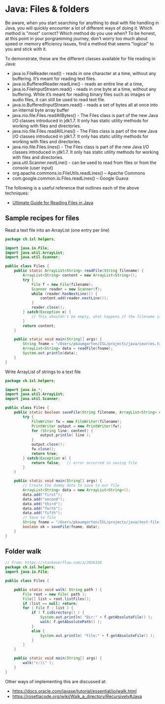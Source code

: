 # Java: Files & folders

Be aware, when you start searching for anything to deal with file handling in Java, you will quickly encounter a lot of different ways of doing it. Which method is "most" correct? Which method do you use when? To be honest, at this point in your porgramming journey, don't worry too much about speed or memory efficiency issues, find a method that seems "logical" to you and stick with it.

To demonstrate, these are the different classes available for file reading in Java:

* java.io.FileReader.read() - reads in one character at a time, without any buffering. It’s meant for reading text files.
* java.io.BufferedReader.readLine() - reads an entire line at a time,
* java.io.FileInputStream.read() - reads in one byte at a time, without any buffering. While it’s meant for reading binary files such as images or audio files, it can still be used to read text file.
* java.io.BufferedInputStream.read() - reads a set of bytes all at once into an internal byte array buffer
* java.nio.file.Files.readAllBytes() - The Files class is part of the new Java I/O classes introduced in jdk1.7. It only has static utility methods for working with files and directories.
* java.nio.file.Files.readAllLines() - The Files class is part of the new Java I/O classes introduced in jdk1.7. It only has static utility methods for working with files and directories.
* java.nio.file.Files.lines() - The Files class is part of the new Java I/O classes introduced in jdk1.7. It only has static utility methods for working with files and directories.
* java.util.Scanner.nextLine() - can be used to read from files or from the console (user input)
* org.apache.commons.io.FileUtils.readLines() – Apache Commons
* com.google.common.io.Files.readLines() – Google Guava

The following is a useful reference that outlines each of the above techniques:

* [Ultimate Guide for Reading Files in Java](https://funnelgarden.com/java_read_file/)

## Sample recipes for files

Read a text file into an ArrayList (one entry per line)

```java
package ch.isl.helpers;

import java.io.File;
import java.util.ArrayList;
import java.util.Scanner;

public class Files {
    public static ArrayList<String> readFile(String filename) {
        ArrayList<String> content = new ArrayList<String>();
        try {
            File f = new File(filename);
            Scanner reader = new Scanner(f);
            while (reader.hasNextLine()) {
                content.add(reader.nextLine());
            }
            reader.close();
        } catch(Exception e) {
            // This shouldn't be empty, what happens if the filename is misspelt, file has been deleted, permissions problems, etc?
        }
        return content;
    }

    public static void main(String[] args) {
        String fname = "/Users/pbaumgarten/ISL/projects/java/sources.txt";
        ArrayList<String> data = readFile(fname);
        System.out.println(data);
    }
}
```

Write ArrayList of strings to a text file

```java
package ch.isl.helpers;

import java.io.*;
import java.util.ArrayList;
import java.util.Scanner;

public class Files {
    public static boolean saveFile(String filename, ArrayList<String> content) {
        try {
            FileWriter fw = new FileWriter(filename);
            PrintWriter output = new PrintWriter(fw);
            for (String line: content) {
                output.println( line );
            }
            output.close();
            fw.close();
            return true;
        } catch(Exception e) {
            return false;   // error occurred in saving file
        }
    }

    public static void main(String[] args) {
        // Create the dummy data to save to our file
        ArrayList<String> data = new ArrayList<String>();
        data.add("first");
        data.add("second");
        data.add("third");
        data.add("forth");
        data.add("fifth");
        // Save to file
        String fname = "/Users/pbaumgarten/ISL/projects/java/test-file-save.txt";
        boolean ok = saveFile(fname, data);
    }
}
```

## Folder walk

```java
// From: https://stackoverflow.com/a/2056326
package ch.isl.helpers;
import java.io.File;

public class Files {

    public static void walk( String path ) {
        File root = new File( path );
        File[] list = root.listFiles();
        if (list == null) return;
        for ( File f : list ) {
            if ( f.isDirectory() ) {
                System.out.println( "Dir:" + f.getAbsoluteFile() );
                walk( f.getAbsolutePath() );
            }
            else {
                System.out.println( "File:" + f.getAbsoluteFile() );
            }
        }
    }

    public static void main(String[] args) {
        walk("c:\\" );
    }
}
```

Other ways of implementing this are discussed at:

* https://docs.oracle.com/javase/tutorial/essential/io/walk.html
* https://rosettacode.org/wiki/Walk_a_directory/Recursively#Java


